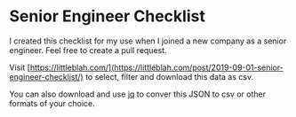 # Senior Engineer Checklist

I created this checklist for my use when I joined a new company as a senior engineer. Feel free to create a pull request.

Visit [https://littleblah.com/](https://littleblah.com/post/2019-09-01-senior-engineer-checklist/) to select, filter and download this data as csv.

You can also download and use [jq](https://stedolan.github.io/jq/) to conver this JSON to csv or other formats of your choice.
